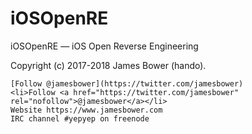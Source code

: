 # iOSOpenRE
iOSOpenRE — iOS Open Reverse Engineering

Copyright (c) 2017-2018 James Bower (hando).

    [Follow @jamesbower](https://twitter.com/jamesbower)
    <li>Follow <a href="https://twitter.com/jamesbower" rel="nofollow">@jamesbower</a></li>
    Website https://www.jamesbower.com
    IRC channel #yepyep on freenode
    
